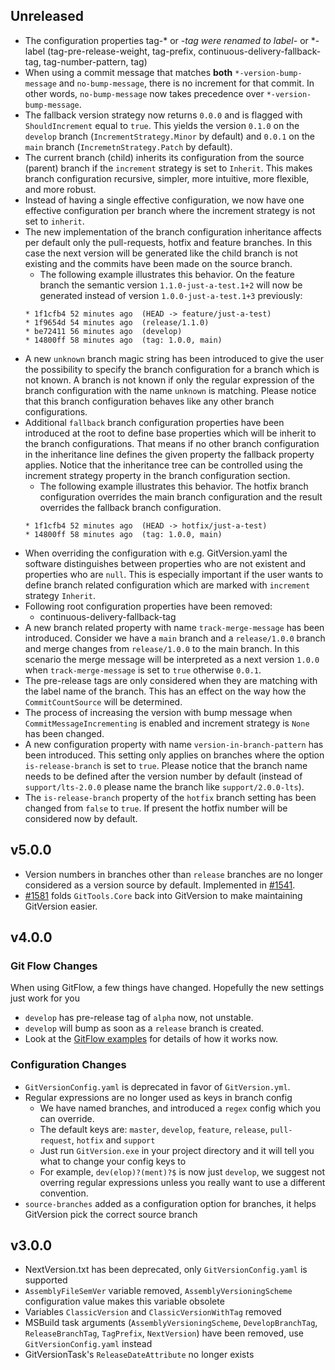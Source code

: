 ## Unreleased
*   The configuration properties tag-* or *-tag were renamed to label-* or *-label (tag-pre-release-weight, tag-prefix, continuous-delivery-fallback-tag, tag-number-pattern, tag)
*   When using a commit message that matches **both** `*-version-bump-message` and `no-bump-message`, there is no increment for that commit. In other words, `no-bump-message` now takes precedence over `*-version-bump-message`.
*   The fallback version strategy now returns `0.0.0` and is flagged with `ShouldIncrement` equal to `true`. This yields the version `0.1.0` on the `develop` branch (`IncrementStrategy.Minor` by default) and `0.0.1` on the `main` branch (`IncremetnStrategy.Patch` by default).
*   The current branch (child) inherits its configuration from the source (parent) branch if the `increment` strategy is set to `Inherit`. This makes branch configuration recursive, simpler, more intuitive, more flexible, and more robust.
*   Instead of having a single effective configuration, we now have one effective configuration per branch where the increment strategy is not set to `inherit`.
*   The new implementation of the branch configuration inheritance affects per default only the pull-requests, hotfix and feature branches. In this case the next version will be generated like the child branch is not existing and the commits have been made on the source branch.
    *   The following example illustrates this behavior. On the feature branch the semantic version `1.1.0-just-a-test.1+2` will now be generated instead of version `1.0.0-just-a-test.1+3` previously:
    ```
    * 1f1cfb4 52 minutes ago  (HEAD -> feature/just-a-test)
    * 1f9654d 54 minutes ago  (release/1.1.0)
    * be72411 56 minutes ago  (develop)
    * 14800ff 58 minutes ago  (tag: 1.0.0, main)
    ```
*   A new `unknown` branch magic string has been introduced to give the user the possibility to specify the branch configuration for a branch which is not known. A branch is not known if only the regular expression of the branch configuration with the name `unknown` is matching. Please notice that this branch configuration behaves like any other branch configurations.
*   Additional `fallback` branch configuration properties have been introduced at the root to define base properties which will be inherit to the branch configurations. That means if no other branch configuration in the inheritance line defines the given property the fallback property applies. Notice that the inheritance tree can be controlled using the increment strategy property in the branch configuration section.
    *   The following example illustrates this behavior. The hotfix branch configuration overrides the main branch configuration and the result overrides the fallback branch configuration.
    ```
    * 1f1cfb4 52 minutes ago  (HEAD -> hotfix/just-a-test)
    * 14800ff 58 minutes ago  (tag: 1.0.0, main)
    ```
*   When overriding the configuration with e.g. GitVersion.yaml the software distinguishes between properties who are not existent and properties who are `null`. This is especially important if the user wants to define branch related configuration which are marked with `increment` strategy `Inherit`.
*   Following root configuration properties have been removed:
    *   continuous-delivery-fallback-tag
*   A new branch related property with name `track-merge-message` has been introduced. Consider we have a `main` branch and a `release/1.0.0` branch and merge changes from `release/1.0.0` to the main branch. In this scenario the merge message will be interpreted as a next version `1.0.0` when `track-merge-message` is set to `true` otherwise `0.0.1`.
*   The pre-release tags are only considered when they are matching with the label name of the branch. This has an effect on the way how the `CommitCountSource` will be determined.
*   The process of increasing the version with bump message when `CommitMessageIncrementing` is enabled and increment strategy is `None` has been changed.
*   A new configuration property with name `version-in-branch-pattern` has been introduced. This setting only applies on branches where the option `is-release-branch` is set to `true`. Please notice that the branch name needs to be defined after the version number by default (instead of `support/lts-2.0.0` please name the branch like `support/2.0.0-lts`).
*   The `is-release-branch` property of the `hotfix` branch setting has been changed from `false` to `true`. If present the hotfix number will be considered now by default.

## v5.0.0

*   Version numbers in branches other than `release` branches are no longer
    considered as a version source by default. Implemented in [#1541][pr-1541].
*   [#1581][pr-1581] folds `GitTools.Core` back into GitVersion to make
    maintaining GitVersion easier.

## v4.0.0

### Git Flow Changes

When using GitFlow, a few things have changed. Hopefully the new settings just
work for you

*   `develop` has pre-release tag of `alpha` now, not unstable.
*   `develop` will bump as soon as a `release` branch is created.
*   Look at the [GitFlow examples][gitflow] for details of how it works now.

### Configuration Changes

*   `GitVersionConfig.yaml` is deprecated in favor of `GitVersion.yml`.
*   Regular expressions are no longer used as keys in branch config
    *   We have named branches, and introduced a `regex` config which you can
        override.
    *   The default keys are: `master`, `develop`, `feature`, `release`, `pull-request`,
        `hotfix` and `support`
    *   Just run `GitVersion.exe` in your project directory and it will tell you
        what to change your config keys to
    *   For example, `dev(elop)?(ment)?$` is now just `develop`, we suggest not
        overring regular expressions unless you really want to use a different convention.
*   `source-branches` added as a configuration option for branches, it helps
    GitVersion pick the correct source branch

## v3.0.0

*   NextVersion.txt has been deprecated, only `GitVersionConfig.yaml` is supported
*   `AssemblyFileSemVer` variable removed, `AssemblyVersioningScheme` configuration
    value makes this variable obsolete
*   Variables `ClassicVersion` and `ClassicVersionWithTag` removed
*   MSBuild task arguments (`AssemblyVersioningScheme`, `DevelopBranchTag`,
    `ReleaseBranchTag`, `TagPrefix`, `NextVersion`) have been removed, use
    `GitVersionConfig.yaml` instead
*   GitVersionTask's `ReleaseDateAttribute` no longer exists

[gitflow]: https://gitversion.net/docs/learn/branching-strategies/gitflow-examples_complete
[pr-1541]: https://github.com/GitTools/GitVersion/pull/1541
[pr-1581]: https://github.com/GitTools/GitVersion/pull/1581
